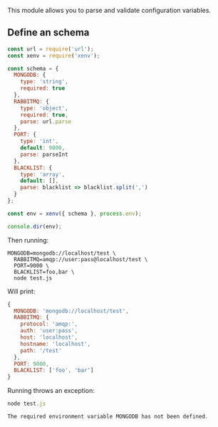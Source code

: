 This module allows you to parse and validate configuration variables.


## Define an schema


```javascript
const url = require('url');
const xenv = require('xenv');

const schema = {
  MONGODB: {
    type: 'string',
    required: true
  },
  RABBITMQ: {
    type: 'object',
    required: true,
    parse: url.parse
  },
  PORT: {
    type: 'int',
    default: 9000,
    parse: parseInt
  },
  BLACKLIST: {
    type: 'array',
    default: [],
    parse: blacklist => blacklist.split(',')
  }
};

const env = xenv({ schema }, process.env);

console.dir(env);
```

Then running:

```
MONGODB=mongodb://localhost/test \
  RABBITMQ=amqp://user:pass@localhost/test \
  PORT=9000 \
  BLACKLIST=foo,bar \
  node test.js
```

Will print:

```javascript
{
  MONGODB: 'mongodb://localhost/test',
  RABBITMQ: {
    protocol: 'amqp:',
    auth: 'user:pass',
    host: 'localhost',
    hostname: 'localhost',
    path: '/test'
  },
  PORT: 9000,
  BLACKLIST: ['foo', 'bar']
}
```

Running throws an exception:

```javascript
node test.js

The required environment variable MONGODB has not been defined.
```
